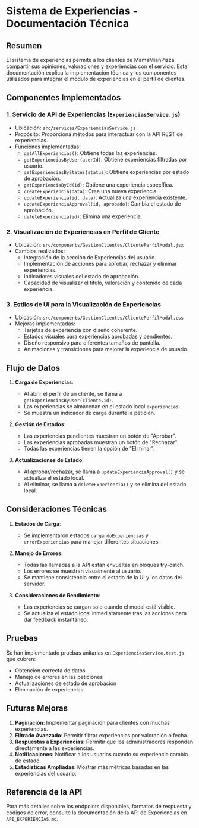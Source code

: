# Sistema de Experiencias - Documentación Técnica

## Resumen

El sistema de experiencias permite a los clientes de MamaMianPizza compartir sus opiniones, valoraciones y experiencias con el servicio. Esta documentación explica la implementación técnica y los componentes utilizados para integrar el módulo de experiencias en el perfil de clientes.

## Componentes Implementados

### 1. Servicio de API de Experiencias (`ExperienciasService.js`)

- Ubicación: `src/services/ExperienciasService.js`
- Propósito: Proporciona métodos para interactuar con la API REST de experiencias.
- Funciones implementadas:
  - `getAllExperiencias()`: Obtiene todas las experiencias.
  - `getExperienciasByUser(userId)`: Obtiene experiencias filtradas por usuario.
  - `getExperienciasByStatus(status)`: Obtiene experiencias por estado de aprobación.
  - `getExperienciaById(id)`: Obtiene una experiencia específica.
  - `createExperiencia(data)`: Crea una nueva experiencia.
  - `updateExperiencia(id, data)`: Actualiza una experiencia existente.
  - `updateExperienciaApproval(id, aprobado)`: Cambia el estado de aprobación.
  - `deleteExperiencia(id)`: Elimina una experiencia.

### 2. Visualización de Experiencias en Perfil de Cliente

- Ubicación: `src/components/GestionClientes/ClientePerfilModal.jsx`
- Cambios realizados:
  - Integración de la sección de Experiencias del usuario.
  - Implementación de acciones para aprobar, rechazar y eliminar experiencias.
  - Indicadores visuales del estado de aprobación.
  - Capacidad de visualizar el título, valoración y contenido de cada experiencia.

### 3. Estilos de UI para la Visualización de Experiencias

- Ubicación: `src/components/GestionClientes/ClientePerfilModal.css`
- Mejoras implementadas:
  - Tarjetas de experiencia con diseño coherente.
  - Estados visuales para experiencias aprobadas y pendientes.
  - Diseño responsivo para diferentes tamaños de pantalla.
  - Animaciones y transiciones para mejorar la experiencia de usuario.

## Flujo de Datos

1. **Carga de Experiencias**:
   - Al abrir el perfil de un cliente, se llama a `getExperienciasByUser(cliente.id)`.
   - Las experiencias se almacenan en el estado local `experiencias`.
   - Se muestra un indicador de carga durante la petición.

2. **Gestión de Estados**:
   - Las experiencias pendientes muestran un botón de "Aprobar".
   - Las experiencias aprobadas muestran un botón de "Rechazar".
   - Todas las experiencias tienen la opción de "Eliminar".

3. **Actualizaciones de Estado**:
   - Al aprobar/rechazar, se llama a `updateExperienciaApproval()` y se actualiza el estado local.
   - Al eliminar, se llama a `deleteExperiencia()` y se elimina del estado local.

## Consideraciones Técnicas

1. **Estados de Carga**:
   - Se implementaron estados `cargandoExperiencias` y `errorExperiencias` para manejar diferentes situaciones.

2. **Manejo de Errores**:
   - Todas las llamadas a la API están envueltas en bloques try-catch.
   - Los errores se muestran visualmente al usuario.
   - Se mantiene consistencia entre el estado de la UI y los datos del servidor.

3. **Consideraciones de Rendimiento**:
   - Las experiencias se cargan solo cuando el modal está visible.
   - Se actualiza el estado local inmediatamente tras las acciones para dar feedback instantáneo.

## Pruebas

Se han implementado pruebas unitarias en `ExperienciasService.test.js` que cubren:
- Obtención correcta de datos
- Manejo de errores en las peticiones
- Actualizaciones de estado de aprobación
- Eliminación de experiencias

## Futuras Mejoras

1. **Paginación**: Implementar paginación para clientes con muchas experiencias.
2. **Filtrado Avanzado**: Permitir filtrar experiencias por valoración o fecha.
3. **Respuestas a Experiencias**: Permitir que los administradores respondan directamente a las experiencias.
4. **Notificaciones**: Notificar a los usuarios cuando su experiencia cambia de estado.
5. **Estadísticas Ampliadas**: Mostrar más métricas basadas en las experiencias del usuario.

## Referencia de la API

Para más detalles sobre los endpoints disponibles, formatos de respuesta y códigos de error, consulte la documentación de la API de Experiencias en `API_EXPERIENCIAS.md`.
